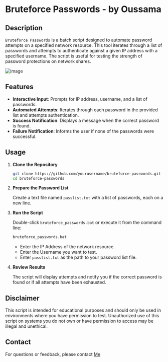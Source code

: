 # Bruteforce Passwords - by Oussama

## Description

`Bruteforce Passwords` is a batch script designed to automate password attempts on a specified network resource. This tool iterates through a list of passwords and attempts to authenticate against a given IP address with a specified username. The script is useful for testing the strength of password protections on network shares.

![image](https://github.com/user-attachments/assets/058b59e7-78db-4ee0-bca2-6aaf9b9f6e2f)


## Features

- **Interactive Input**: Prompts for IP address, username, and a list of passwords.
- **Automated Attempts**: Iterates through each password in the provided list and attempts authentication.
- **Success Notification**: Displays a message when the correct password is found.
- **Failure Notification**: Informs the user if none of the passwords were successful.

## Usage

1. **Clone the Repository**

   ```bash
   git clone https://github.com/yourusername/bruteforce-passwords.git
   cd bruteforce-passwords
   ```

2. **Prepare the Password List**

   Create a text file named `passlist.txt` with a list of passwords, each on a new line.

3. **Run the Script**

   Double-click `bruteforce_passwords.bat` or execute it from the command line:

   ```cmd
   bruteforce_passwords.bat
   ```

   - Enter the IP Address of the network resource.
   - Enter the Username you want to test.
   - Enter `passlist.txt` as the path to your password list file.

4. **Review Results**

   The script will display attempts and notify you if the correct password is found or if all attempts have been exhausted.

## Disclaimer

This script is intended for educational purposes and should only be used in environments where you have permission to test. Unauthorized use of this script on systems you do not own or have permission to access may be illegal and unethical.

## Contact

For questions or feedback, please contact [Me](https://www.linkedin.com/in/oussamamahmoudicybersec/)
